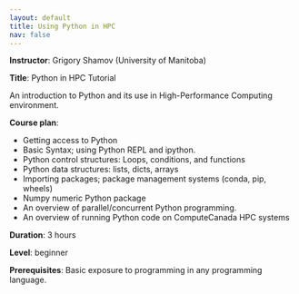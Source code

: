 ```yaml
---
layout: default
title: Using Python in HPC
nav: false
---
```


**Instructor**: Grigory Shamov (University of Manitoba)

**Title**: Python in HPC Tutorial

An introduction to Python and its use in High-Performance Computing environment. 

**Course plan**:
- Getting access to Python
- Basic Syntax; using Python REPL and ipython.
- Python control structures: Loops, conditions, and functions
- Python data structures: lists, dicts, arrays 
- Importing packages; package management systems (conda, pip, wheels)
- Numpy numeric Python package
- An overview of parallel/concurrent Python programming.
- An overview of running Python code on ComputeCanada HPC systems

**Duration**: 3 hours

**Level**: beginner

**Prerequisites**: Basic exposure to programming in any programming language.
